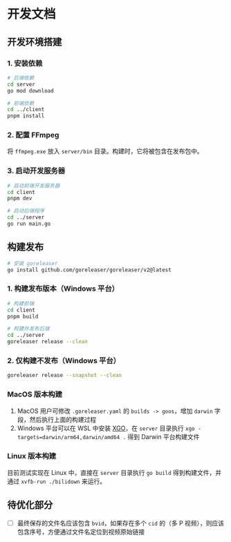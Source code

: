 # 开发文档

## 开发环境搭建

### 1. 安装依赖

```bash
# 后端依赖
cd server
go mod download

# 前端依赖
cd ../client
pnpm install
```

### 2. 配置 FFmpeg

将 `ffmpeg.exe` 放入 `server/bin` 目录。构建时，它将被包含在发布包中。

### 3. 启动开发服务器

```bash
# 启动前端开发服务器
cd client
pnpm dev

# 启动后端程序
cd ../server
go run main.go
```

## 构建发布

```bash
# 安装 goreleaser
go install github.com/goreleaser/goreleaser/v2@latest
```

### 1. 构建发布版本（Windows 平台）

```bash
# 构建前端
cd client
pnpm build

# 构建并发布后端
cd ../server
goreleaser release --clean
```

### 2. 仅构建不发布（Windows 平台）

```bash
goreleaser release --snapshot --clean
```

### MacOS 版本构建

1. MacOS 用户可修改 `.goreleaser.yaml` 的 `builds -> goos`，增加 `darwin` 字段，然后执行上面的构建过程
2. Windows 平台可以在 WSL 中安装 [XGO](https://github.com/techknowlogick/xgo)，在 `server` 目录执行 `xgo -targets=darwin/arm64,darwin/amd64 .` 得到 Darwin 平台构建文件

### Linux 版本构建

目前测试实现在 Linux 中，直接在 `server` 目录执行 `go build` 得到构建文件，并通过 `xvfb-run ./bilidown` 来运行。

## 待优化部分

-   [ ] 最终保存的文件名应该包含 `bvid`，如果存在多个 `cid` 的（多 P 视频），则应该包含序号，方便通过文件名定位到视频原始链接
